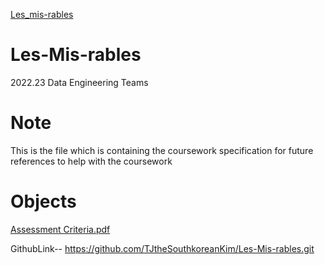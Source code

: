 [Les_mis-rables](https://raw.githubusercontent.com/TJtheSouthkoreanKim/Les-Mis-rables/master/640lesmis.jpg)

# Les-Mis-rables
 2022.23 Data Engineering Teams
# Note
This is the file which is containing the coursework specification for future references to help with the coursework
# Objects
[Assessment Criteria.pdf](https://github.com/TJtheSouthkoreanKim/Les-Mis-rables/files/10716255/Assessment.Criteria.pdf)

GithubLink-- https://github.com/TJtheSouthkoreanKim/Les-Mis-rables.git
